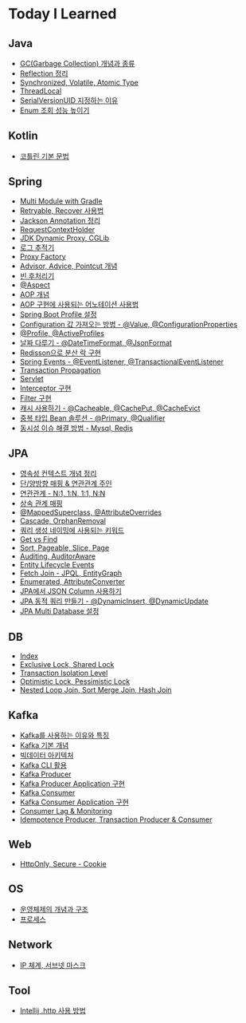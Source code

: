 # Today I Learned

## Java

- [GC(Garbage Collection) 개념과 종류][garbage-collection-type]
- [Reflection 정리][reflection]
- [Synchronized, Volatile, Atomic Type][synchronized-volatile-atomic]
- [ThreadLocal][threadlocal]
- [SerialVersionUID 지정하는 이유][serialVersionUID]
- [Enum 조회 성능 높이기][enum-stream-map]

## Kotlin

- [코틀린 기본 문법][kotlin-basic]

## Spring

- [Multi Module with Gradle][multi-module-with-gradle]
- [Retryable, Recover 사용법][retryable-recover-basic]
- [Jackson Annotation 정리][jackson-annotation]
- [RequestContextHolder][requestcontextholder]
- [JDK Dynamic Proxy, CGLib][jdk-dynamic-proxy-cglib]
- [로그 추적기][log-trace]
- [Proxy Factory][proxy-factory]
- [Advisor, Advice, Pointcut 개념][advisor-advice-pointcut]
- [빈 후처리기][bean-post-processor]
- [@Aspect][aspect]
- [AOP 개념][aop-concept]
- [AOP 구현에 사용되는 어노테이션 사용법][aop-annotations]
- [Spring Boot Profile 설정][profile-config]
- [Configuration 값 가져오는 방법 - @Value, @ConfigurationProperties][property-config]
- [@Profile, @ActiveProfiles][profile-activeprofiles]
- [날짜 다루기 - @DateTimeFormat, @JsonFormat][datetimeformat-jsonformat]
- [Redisson으로 분산 락 구현][redisson]
- [Spring Events - @EventListener, @TransactionalEventListener][spring-events]
- [Transaction Propagation][transaction-propagation]
- [Servlet][servlet-basic]
- [Interceptor 구현][interceptor]
- [Filter 구현][filter]
- [캐시 사용하기 - @Cacheable, @CachePut, @CacheEvict][cacheable-cacheput-cacheevict]
- [중복 타입 Bean 솔루션 - @Primary, @Qualifier][duplicate-bean-primary-qualifier]
- [동시성 이슈 해결 방법 - Mysql, Redis][concurrency-issue-mysql-redis]

## JPA

- [영속성 컨텍스트 개념 정리][persistence-context]
- [단/양방향 매핑 & 연관관계 주인][directional-association-mapping]
- [연관관계 - N:1, 1:N, 1:1, N:N][association-mapping-type]
- [상속 관계 매핑][inheritance-mapping]
- [@MappedSuperclass, @AttributeOverrides][mapped-superclass-mapping]
- [Cascade, OrphanRemoval][cascade-orphanremoval]
- [쿼리 생성 네이밍에 사용되는 키워드][query-creation]
- [Get vs Find][get-find]
- [Sort, Pageable, Slice, Page][sort-pageable-slice-page]
- [Auditing, AuditorAware][auditing-auditoraware]
- [Entity Lifecycle Events][entity-lifecycle-events]
- [Fetch Join - JPQL, EntityGraph][fetch-join-jpql-entitygraph]
- [Enumerated, AttributeConverter][enumerated-attributeconverter]
- [JPA에서 JSON Column 사용하기][jpa-json-column]
- [JPA 동적 쿼리 만들기 - @DynamicInsert, @DynamicUpdate][dynamicinsert-dynamicupdate]
- [JPA Multi Database 설정][jpa-multi-database]

## DB

- [Index][index]
- [Exclusive Lock, Shared Lock][exclusive-shared-lock]
- [Transaction Isolation Level][transaction-isolation-level]
- [Optimistic Lock, Pessimistic Lock][optimistic-pessimistic-lock]
- [Nested Loop Join, Sort Merge Join, Hash Join][nl-sort-merge-hash-join]

## Kafka

- [Kafka를 사용하는 이유와 특징][why-use-kafka]
- [Kafka 기본 개념][kafka-basic]
- [빅데이터 아키텍처][kafka-architecture]
- [Kafka CLI 활용][kafka-cli-command]
- [Kafka Producer][kafka-producer]
- [Kafka Producer Application 구현][kafka-producer-application]
- [Kafka Consumer][kafka-consumer]
- [Kafka Consumer Application 구현][kafka-consumer-application]
- [Consumer Lag & Monitoring][kafka-consumer-lag-monitoring]
- [Idempotence Producer, Transaction Producer & Consumer][kakfa-idempotence-transaction]

## Web

- [HttpOnly, Secure - Cookie][cookie-httponly-secure]

## OS

- [운영체제의 개념과 구조][os-basic]
- [프로세스][process-basic]

## Network

- [IP 체계, 서브넷 마스크][ip-class-subnetmask]

## Tool

- [Intellij .http 사용 방법][intellij-http-request]

[java]: ./java
[garbage-collection-type]: ./java/garbage-collection-type.md
[reflection]: ./java/reflection.md
[synchronized-volatile-atomic]: ./java/synchronized-volatile-atomic.md
[threadlocal]: ./java/threadlocal.md
[jdk-dynamic-proxy-cglib]: ./java/jdk-dynamic-proxy-cglib.md
[serialVersionUID]: ./java/serialVersionUID.md
[enum-stream-map]: ./java/enum-stream-map.md

[kotlin]: ./kotlin
[kotlin-basic]: ./kotlin/kotlin-basic.md

[spring]: ./spring
[multi-module-with-gradle]: ./spring/multi-module-with-gradle.md 
[retryable-recover-basic]: ./spring/retryable-recover-basic.md
[jackson-annotation]: ./spring/jackson-annotation.md
[requestcontextholder]: ./spring/requestcontextholder.md
[log-trace]: ./spring/log-trace.md
[proxy-factory]: ./spring/proxy-factory.md
[advisor-advice-pointcut]: ./spring/advisor-advice-pointcut.md
[bean-post-processor]: ./spring/bean-post-processor.md
[aspect]: ./spring/aspect.md
[aop-concept]: ./spring/aop-concept.md
[aop-annotations]: ./spring/aop-annotations.md
[profile-config]: ./spring/profile-config.md
[property-config]: ./spring/property-config.md
[profile-activeprofiles]: ./spring/profile-activeprofiles.md
[datetimeformat-jsonformat]: ./spring/datetimeformat-jsonformat.md
[redisson]: https://github.com/TIL-Repo/redisson-study
[spring-events]: https://github.com/TIL-Repo/spring-study/tree/main/EventListener
[transaction-propagation]: ./spring/transaction-propagation.md
[servlet-basic]: ./spring/servlet-basic.md
[interceptor]: https://mangchhe.github.io/springboot/2021/12/08/SpringBootInterceptor
[filter]: https://mangchhe.github.io/springboot/2021/12/02/SpringBootFilter
[cacheable-cacheput-cacheevict]: https://mangchhe.github.io/springboot/2021/09/15/SpringBootCache
[duplicate-bean-primary-qualifier]: ./spring/duplicate-bean-primary-qualifier.md
[concurrency-issue-mysql-redis]: ./spring/concurrency-issue-mysql-redis.md

[jpa]: ./jpa
[persistence-context]: ./jpa/persistence-context.md
[directional-association-mapping]: ./jpa/directional-association-mapping.md
[association-mapping-type]: ./jpa/association-mapping-type.md
[inheritance-mapping]: ./jpa/inheritance-mapping.md
[mapped-superclass-mapping]: ./jpa/mapped-superclass-mapping.md
[cascade-orphanremoval]: ./jpa/cascade-orphanremoval.md
[query-creation]: ./jpa/query-creation.md
[get-find]: ./jpa/get-find.md
[sort-pageable-slice-page]: ./jpa/sort-pageable-slice-page.md
[auditing-auditoraware]: ./jpa/auditing-auditoraware.md
[entity-lifecycle-events]: ./jpa/entity-lifecycle-events.md
[fetch-join-jpql-entitygraph]: ./jpa/fetch-join-jpql-entitygraph.md
[enumerated-attributeconverter]: ./jpa/enumerated-attributeconverter.md
[jpa-json-column]: ./spring/jpa-json-column.md
[dynamicinsert-dynamicupdate]: https://mangchhe.github.io/jpa/2021/09/06/EntityDynamicQuery
[jpa-multi-database]: ./jpa/jpa-multi-database.md

[db]: ./database
[index]: ./database/index.md
[exclusive-shared-lock]: ./database/exclusive-shared-lock.md
[transaction-isolation-level]: ./database/transaction-isolation-level.md
[optimistic-pessimistic-lock]: ./database/optimistic-pessimistic-lock.md
[nl-sort-merge-hash-join]: ./database/nl-sort-merge-hash-join.md

[kafka]: ./kafka
[why-use-kafka]: ./kafka/why-use-kafka.md
[kafka-basic]: https://github.com/mangchhe/_TIL/blob/main/kafka/kafka-basic.md
[kafka-architecture]: https://github.com/mangchhe/_TIL/blob/main/kafka/kafka-architecture.md
[kafka-cli-command]: https://github.com/mangchhe/_TIL/blob/main/kafka/kafka-cli-command.md
[kafka-producer]: https://github.com/mangchhe/_TIL/blob/main/kafka/kafka-producer.md
[kafka-producer-application]: https://github.com/mangchhe/_TIL/blob/main/kafka/kafka-producer-application.md
[kafka-consumer]: https://github.com/mangchhe/_TIL/blob/main/kafka/kafka-consumer.md
[kafka-consumer-application]: https://github.com/mangchhe/_TIL/blob/main/kafka/kafka-consumer-application.md
[kafka-consumer-lag-monitoring]: https://github.com/mangchhe/_TIL/blob/main/kafka/kafka-consumer-lag-monitoring.md
[kakfa-idempotence-transaction]: https://github.com/mangchhe/_TIL/blob/main/kafka/kakfa-idempotence-transaction.md
 
[web]: ./web
[cookie-httponly-secure]: ./web/cookie-httponly-secure.md

[os]: ./os
[os-basic]: ./os/os-basic.md
[process-basic]: ./os/process-basic.md

[network]: ./network
[ip-class-subnetmask]: ./network/ip-class-subnetmask.md

[tool]: ./tool
[intellij-http-request]: ./tool/intellij-http-request.md